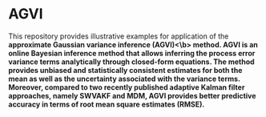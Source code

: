 # AGVI
This repository provides illustrative examples for application of the <b>approximate Gaussian variance inference (AGVI)<\b> method. AGVI is an online Bayesian inference method that allows inferring the process error variance terms analytically through closed-form equations. The method provides unbiased and statistically consistent estimates for both the mean as well as the uncertainty associated with the variance terms. Moreover, compared to two recently published adaptive Kalman filter approaches, namely SWVAKF and MDM, AGVI provides better predictive accuracy in terms of root mean square estimates (RMSE). 
  
